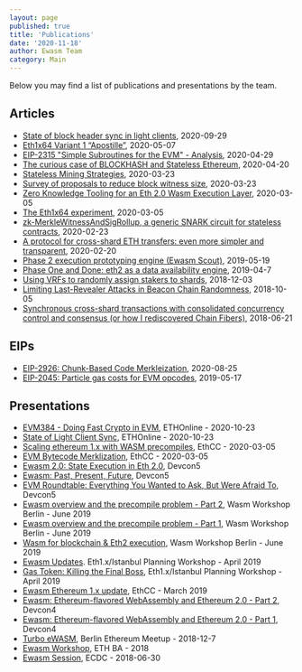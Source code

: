 ```yaml
---
layout: page
published: true
title: 'Publications'
date: '2020-11-18'
author: Ewasm Team
category: Main
---
```


Below you may find a list of publications and presentations by the team.

## Articles

* [State of block header sync in light clients](https://ethresear.ch/t/state-of-block-header-sync-in-light-clients/8047), 2020-09-29
* [Eth1x64 Variant 1 “Apostille”](https://ethresear.ch/t/eth1x64-variant-1-apostille/7365), 2020-05-07
* [EIP-2315 "Simple Subroutines for the EVM" - Analysis](https://ethereum-magicians.org/t/eip-2315-simple-subroutines-for-the-evm-analysis/4229), 2020-04-29
* [The curious case of BLOCKHASH and Stateless Ethereum](https://ethresear.ch/t/the-curious-case-of-blockhash-and-stateless-ethereum/7304), 2020-04-20
* [Stateless Mining Strategies](https://ethresear.ch/t/stateless-mining-strategies/7172), 2020-03-23
* [Survey of proposals to reduce block witness size](https://ethresear.ch/t/survey-of-proposals-to-reduce-block-witness-size/7173), 2020-03-23
* [Zero Knowledge Tooling for an Eth 2.0 Wasm Execution Layer](https://ethresear.ch/t/zero-knowledge-tooling-for-an-eth-2-0-wasm-execution-layer/7080), 2020-03-05
* [The Eth1x64 experiment](https://ethresear.ch/t/the-eth1x64-experiment/7195), 2020-03-05
* [zk-MerkleWitnessAndSigRollup, a generic SNARK circuit for stateless contracts](https://ethresear.ch/t/zk-merklewitnessandsigrollup-a-generic-snark-circuit-for-stateless-contracts/7011), 2020-02-23
* [A protocol for cross-shard ETH transfers: even more simpler and transparent](https://ethresear.ch/t/a-protocol-for-cross-shard-eth-transfers-even-more-simpler-and-transparent/6996), 2020-02-20
* [Phase 2 execution prototyping engine (Ewasm Scout)](https://ethresear.ch/t/phase-2-execution-prototyping-engine-ewasm-scout/5509), 2019-05-19
* [Phase One and Done: eth2 as a data availability engine](https://ethresear.ch/t/phase-one-and-done-eth2-as-a-data-availability-engine/5269), 2019-04-7
* [Using VRFs to randomly assign stakers to shards](https://ethresear.ch/t/using-vrfs-to-randomly-assign-stakers-to-shards/4451), 2018-12-03
* [Limiting Last-Revealer Attacks in Beacon Chain Randomness](https://ethresear.ch/t/limiting-last-revealer-attacks-in-beacon-chain-randomness/3705), 2018-10-05
* [Synchronous cross-shard transactions with consolidated concurrency control and consensus (or how I rediscovered Chain Fibers)](https://ethresear.ch/t/synchronous-cross-shard-transactions-with-consolidated-concurrency-control-and-consensus-or-how-i-rediscovered-chain-fibers/2318), 2018-06-21

## EIPs

* [EIP-2926: Chunk-Based Code Merkleization](https://eips.ethereum.org/EIPS/eip-2926), 2020-08-25
* [EIP-2045: Particle gas costs for EVM opcodes](https://eips.ethereum.org/EIPS/eip-2045), 2019-05-17

## Presentations

* [EVM384 - Doing Fast Crypto in EVM](https://www.youtube.com/watch?v=vlrLl1r66GU), ETHOnline - 2020-10-23
* [State of Light Client Sync](https://www.youtube.com/watch?v=OXMINRtWWhI), ETHOnline - 2020-10-23
* [Scaling ethereum 1.x with WASM precompiles](https://www.youtube.com/watch?v=nDHM6Ukign8), EthCC - 2020-03-05
* [EVM Bytecode Merklization](https://www.youtube.com/watch?v=d4CqECZjmKo), EthCC - 2020-03-05
* [Ewasm 2.0: State Execution in Eth 2.0](https://www.youtube.com/watch?v=LXMGyHFmTr8), Devcon5
* [Ewasm: Past, Present, Future](https://www.youtube.com/watch?v=aoaJIaq_fF8), Devcon5
* [EVM Roundtable: Everything You Wanted to Ask, But Were Afraid To](https://www.youtube.com/watch?v=hhDjviZegbA), Devcon5
* [Ewasm overview and the precompile problem - Part 2](https://www.youtube.com/watch?v=a9hbycBMr_A), Wasm Workshop Berlin - June 2019
* [Ewasm overview and the precompile problem - Part 1](https://www.youtube.com/watch?v=YW6hszjjMqo), Wasm Workshop Berlin - June 2019
* [Wasm for blockchain & Eth2 execution](https://www.youtube.com/watch?v=XxMTGi4gDfE), Wasm Workshop Berlin - June 2019
* [Ewasm Updates](https://www.youtube.com/watch?v=HaT-BIzWSew?t=20m30s). Eth1.x/Istanbul Planning Workshop - April 2019
* [Gas Token: Killing the Final Boss](https://www.youtube.com/watch?v=HaT-BIzWSew&t=2h14m00s), Eth1.x/Istanbul Planning Workshop - April 2019
* [Ewasm Ethereum 1.x update](https://www.youtube.com/watch?v=BEgXRjr5Yao), EthCC - March 2019
* [Ewasm: Ethereum-flavored WebAssembly and Ethereum 2.0 - Part 2](https://www.youtube.com/watch?v=W4T4Q_SUQt0), Devcon4
* [Ewasm: Ethereum-flavored WebAssembly and Ethereum 2.0 - Part 1](https://www.youtube.com/watch?v=LXMGyHFmTr8), Devcon4
* [Turbo eWASM](https://www.youtube.com/watch?v=V1mDCx_gpZk), Berlin Ethereum Meetup - 2018-12-7
* [Ewasm Workshop](https://www.youtube.com/watch?v=qDzrbj7dtyU), ETH BA - 2018
* [Ewasm Session](https://www.youtube.com/watch?v=2eISBAbT3GM), ECDC - 2018-06-30

